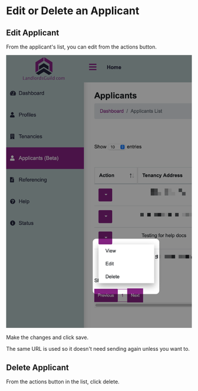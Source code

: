 # Edit or Delete an Applicant

## Edit Applicant

From the applicant's list, you can edit from the actions button.

![](<../.gitbook/assets/CleanShot 2021-06-23 at 14.42.56@2x.png>)

Make the changes and click save.

The same URL is used so it doesn't need sending again unless you want to.

## Delete Applicant

From the actions button in the list, click delete.
